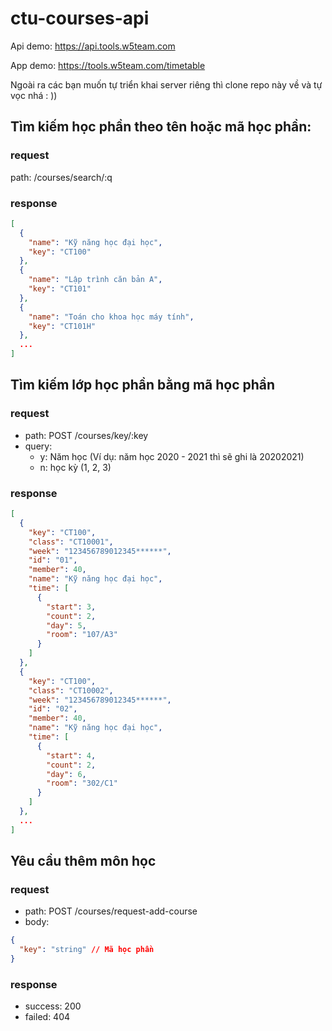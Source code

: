 # ctu-courses-api

Api demo: https://api.tools.w5team.com

App demo: https://tools.w5team.com/timetable

Ngoài ra các bạn muốn tự triển khai server riêng thì clone repo này về và tự vọc nhá : ))

## Tìm kiếm học phần theo tên hoặc mã học phần:

### request

path: /courses/search/:q

### response

```json
[
  {
    "name": "Kỹ năng học đại học",
    "key": "CT100"
  },
  {
    "name": "Lập trình căn bản A",
    "key": "CT101"
  },
  {
    "name": "Toán cho khoa học máy tính",
    "key": "CT101H"
  },
  ...
]
```

## Tìm kiếm lớp học phần bằng mã học phần

### request

- path: POST /courses/key/:key
- query:
  - y: Năm học (Ví dụ: năm học 2020 - 2021 thì sẽ ghi là 20202021)
  - n: học kỳ (1, 2, 3)

### response

```json
[
  {
    "key": "CT100",
    "class": "CT10001",
    "week": "123456789012345******",
    "id": "01",
    "member": 40,
    "name": "Kỹ năng học đại học",
    "time": [
      {
        "start": 3,
        "count": 2,
        "day": 5,
        "room": "107/A3"
      }
    ]
  },
  {
    "key": "CT100",
    "class": "CT10002",
    "week": "123456789012345******",
    "id": "02",
    "member": 40,
    "name": "Kỹ năng học đại học",
    "time": [
      {
        "start": 4,
        "count": 2,
        "day": 6,
        "room": "302/C1"
      }
    ]
  },
  ...
]
```

## Yêu cầu thêm môn học

### request

- path: POST /courses/request-add-course
- body:

```json
{
  "key": "string" // Mã học phần
}
```

### response
- success: 200
- failed: 404
